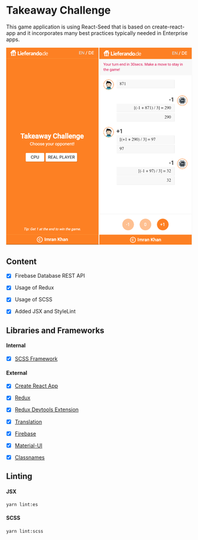 # Takeaway Challenge
This game application is using React-Seed that is based on create-react-app and it incorporates many best practices typically needed in Enterprise apps.

![Alt text](preview.png?raw=true "slack-clone")

## Content
- [X] Firebase Database REST API
- [X] Usage of Redux
- [X] Usage of SCSS
- [X] Added JSX and StyleLint 


## Libraries and Frameworks
#### Internal
- [X] [SCSS Framework](https://github.com/imransilvake/SCSS-Framework)

#### External 
- [X] [Create React App](https://github.com/facebook/create-react-app)
- [X] [Redux](https://redux.js.org/)
- [X] [Redux Devtools Extension](https://github.com/zalmoxisus/redux-devtools-extension)
- [X] [Translation](https://github.com/i18next/react-i18next)
- [X] [Firebase](https://firebase.google.com/)
- [X] [Material-UI](https://material-ui.com/)
- [X] [Classnames](https://github.com/JedWatson/classnames)


## Linting
#### JSX
```
yarn lint:es
```

#### SCSS
```
yarn lint:scss
```

